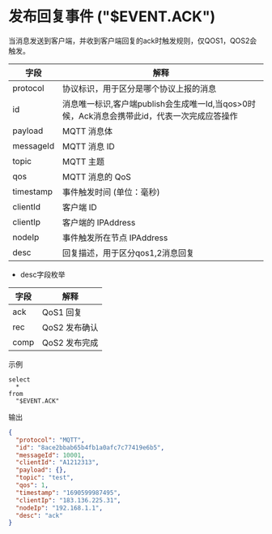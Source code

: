 # 发布回复事件 ("$EVENT.ACK")

当消息发送到客户端，并收到客户端回复的ack时触发规则，仅QOS1，QOS2会触发。

| **字段**    | **解释**                                                   |
|-----------|----------------------------------------------------------|
| protocol  | 协议标识，用于区分是哪个协议上报的消息                                      |
| id        | 消息唯一标识,客户端publish会生成唯一Id,当qos>0时候，Ack消息会携带此id，代表一次完成应答操作 |
| payload   | MQTT 消息体                                                 |
| messageId | MQTT 消息 ID                                               |
| topic     | MQTT 主题                                                  |
| qos       | MQTT 消息的 QoS                                             |
| timestamp | 事件触发时间 (单位：毫秒)                                           |
| clientId  | 客户端 ID                                                   |
| clientIp  | 客户端的 IPAddress                                           |
| nodeIp    | 事件触发所在节点 IPAddress                                       |
| desc      | 回复描述，用于区分qos1,2消息回复                                      |

* desc字段枚举

| **字段** | **解释**    |
|--------|-----------|
| ack    | QoS1 回复   |
| rec    | QoS2 发布确认 |
| comp   | QoS2 发布完成 |

示例

```plsql
select
  *
from
  "$EVENT.ACK"
```

输出

```json
{
  "protocol": "MQTT",
  "id": "8ace2bbab65b4fb1a0afc7c77419e6b5",
  "messageId": 10001,
  "clientId": "A1212313",
  "payload": {},
  "topic": "test",
  "qos": 1,
  "timestamp": "1690599987495",
  "clientIp": "183.136.225.31",
  "nodeIp": "192.168.1.1",
  "desc": "ack"
}
```